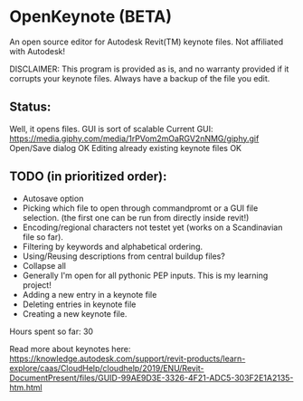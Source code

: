 # OpenKeynote (BETA)
An open source editor for Autodesk Revit(TM) keynote files.
Not affiliated with Autodesk!

DISCLAIMER:
This program is provided as is, and no warranty provided if it corrupts
your keynote files. Always have a backup of the file you edit.

## Status:
Well, it opens files.
GUI is sort of scalable
Current GUI: https://media.giphy.com/media/1rPVom2mOaRGV2nNMG/giphy.gif
Open/Save dialog OK
Editing already existing keynote files OK

## TODO (in prioritized order):
- Autosave option
- Picking which file to open through commandpromt or a GUI file selection.
  (the first one can be run from directly inside revit!)
- Encoding/regional characters not testet yet (works on a Scandinavian file so far).
- Filtering by keywords and alphabetical ordering.
- Using/Reusing descriptions from central buildup files?
- Collapse all
- Generally I'm open for all pythonic PEP inputs. This is my learning project!
- Adding a new entry in a keynote file
- Deleting entries in keynote file
- Creating a new keynote file.

Hours spent so far: 30

Read more about keynotes here:
https://knowledge.autodesk.com/support/revit-products/learn-explore/caas/CloudHelp/cloudhelp/2019/ENU/Revit-DocumentPresent/files/GUID-99AE9D3E-3326-4F21-ADC5-303F2E1A2135-htm.html
